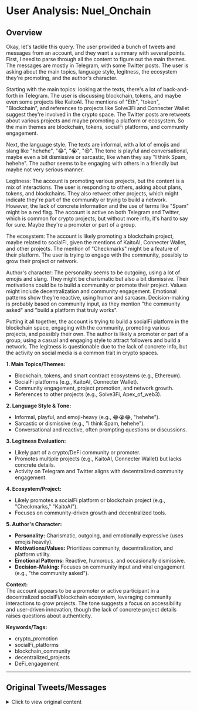 # User Analysis: Nuel_Onchain

## Overview

<think>
Okay, let's tackle this query. The user provided a bunch of tweets and messages from an account, and they want a summary with several points. First, I need to parse through all the content to figure out the main themes. The messages are mostly in Telegram, with some Twitter posts. The user is asking about the main topics, language style, legitness, the ecosystem they're promoting, and the author's character.

Starting with the main topics: looking at the texts, there's a lot of back-and-forth in Telegram. The user is discussing blockchain, tokens, and maybe even some projects like KaitoAI. The mentions of "Eth", "token", "Blockchain", and references to projects like Solve3Fi and Connecter Wallet suggest they're involved in the crypto space. The Twitter posts are retweets about various projects and maybe promoting a platform or ecosystem. So the main themes are blockchain, tokens, socialFi platforms, and community engagement.

Next, the language style. The texts are informal, with a lot of emojis and slang like "hehehe", "😂", "😭", "😌". The tone is playful and conversational, maybe even a bit dismissive or sarcastic, like when they say "I think Spam, hehehe". The author seems to be engaging with others in a friendly but maybe not very serious manner.

Legitness: The account is promoting various projects, but the content is a mix of interactions. The user is responding to others, asking about plans, tokens, and blockchains. They also retweet other projects, which might indicate they're part of the community or trying to build a network. However, the lack of concrete information and the use of terms like "Spam" might be a red flag. The account is active on both Telegram and Twitter, which is common for crypto projects, but without more info, it's hard to say for sure. Maybe they're a promoter or part of a group.

The ecosystem: The account is likely promoting a blockchain project, maybe related to socialFi, given the mentions of KaitoAI, Connecter Wallet, and other projects. The mention of "Checkmarks" might be a feature of their platform. The user is trying to engage with the community, possibly to grow their project or network.

Author's character: The personality seems to be outgoing, using a lot of emojis and slang. They might be charismatic but also a bit dismissive. Their motivations could be to build a community or promote their project. Values might include decentralization and community engagement. Emotional patterns show they're reactive, using humor and sarcasm. Decision-making is probably based on community input, as they mention "the community asked" and "build a platform that truly works".

Putting it all together, the account is trying to build a socialFi platform in the blockchain space, engaging with the community, promoting various projects, and possibly their own. The author is likely a promoter or part of a group, using a casual and engaging style to attract followers and build a network. The legitness is questionable due to the lack of concrete info, but the activity on social media is a common trait in crypto spaces.
</think>

**1. Main Topics/Themes:**  
- Blockchain, tokens, and smart contract ecosystems (e.g., Ethereum).  
- SocialFi platforms (e.g., KaitoAI, Connecter Wallet).  
- Community engagement, project promotion, and network growth.  
- References to other projects (e.g., Solve3Fi, Apex_of_web3).  

**2. Language Style & Tone:**  
- Informal, playful, and emoji-heavy (e.g., 😂😭😂, "hehehe").  
- Sarcastic or dismissive (e.g., "I think Spam, hehehe").  
- Conversational and reactive, often prompting questions or discussions.  

**3. Legitness Evaluation:**  
- Likely part of a crypto/DeFi community or promoter.  
- Promotes multiple projects (e.g., KaitoAI, Connecter Wallet) but lacks concrete details.  
- Activity on Telegram and Twitter aligns with decentralized community engagement.  

**4. Ecosystem/Project:**  
- Likely promotes a socialFi platform or blockchain project (e.g., "Checkmarks," "KaitoAI").  
- Focuses on community-driven growth and decentralized tools.  

**5. Author's Character:**  
- **Personality:** Charismatic, outgoing, and emotionally expressive (uses emojis heavily).  
- **Motivations/Values:** Prioritizes community, decentralization, and platform utility.  
- **Emotional Patterns:** Reactive, humorous, and occasionally dismissive.  
- **Decision-Making:** Focuses on community input and viral engagement (e.g., "the community asked").  

**Context:**  
The account appears to be a promoter or active participant in a decentralized socialFi/blockchain ecosystem, leveraging community interactions to grow projects. The tone suggests a focus on accessibility and user-driven innovation, though the lack of concrete project details raises questions about authenticity.  

**Keywords/Tags:**  
- crypto_promotion  
- socialFi_platforms  
- blockchain_community  
- decentralized_projects  
- DeFi_engagement
---
## Original Tweets/Messages

<details>
<summary>Click to view original content</summary>

| Type | Content |
|------|---------|
| messages | 😭😭😂 |
| messages | Hehehe |
| messages | And what problem are you solving |
| messages | SO what's your plan on growth |
| messages | Oh Eth... means smart contract eligible |
| messages | What's Linus about, in lame man words 

Do you have a token yet?

And what Blockchain |
| messages | What do you wanna discuss |
| messages | Okay Okay , even better 😌 |
| messages | What's yours? |
| messages | Thanks Fam, here you go


https://x.com/_NuelTheGreat |
| messages | Well well...if you need growth, you can always reach out to me , no rush |
| messages | Can you send me hi?

I can't message, I've got restrictions🤨 |
| messages | I think Spam , hehehe |
| messages | 😭😭 |
| messages | Yeah😩 |
| messages | I'm just seeing this haha |
| messages | RT @DicksonCrypto01: The community asked & I answered.

Not long ago Someone in my TG community suggested I created an engagement group.

S… |
| messages | Good Afternoon CTNG,

Yesterday, @Calderaxyz went live on @KaitoAI during its Pre TGE and just like that, I’ve found my next content topic for Kaito!

@Calderaxyz simplifies all the complexity of blockchain into a single click https://t.co/S1DJxFTo6J |
| messages | RT @yarhuter: All I need is 1 $APT and a dream! 

Congrats @muller00100! DM me your Aptos wallet and welcome to exploring our ecosystem. We… |
| messages | RT @Apex_of_web3: When your mom asks “What’s AI?” in 2025? 😂, she’s outdated and so are seed phrases.
Say hello to Connecter Wallet, which… |
| messages | RT @Kvng_111: @solve3fi But @solve3fi is different. 

It’s here to tackle all these issues head-on and build a platform that truly works fo… |
| messages | Finally guys😂🫴

Our Checkmarks can be useful now..

I just found a SocialFi like @KaitoAI but it's more simplified and easy to use.

ITS CREATORS SZN🧑‍🦯🔥🔥

Meet @bamdotfun a socialFi platform that will reward you for your reach whether you're a KOL, an Influencer or a content https://t.co/V8UrZFhHkC |

</details>
